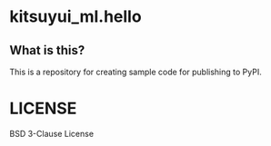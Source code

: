 # kitsuyui_ml.hello

## What is this?

This is a repository for creating sample code for publishing to PyPI.

# LICENSE

BSD 3-Clause License
